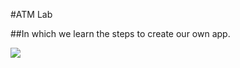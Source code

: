 #ATM Lab

##In which we learn the steps to create our own app.

![](http://weknowyourdreams.com/images/money/money-09.jpg)